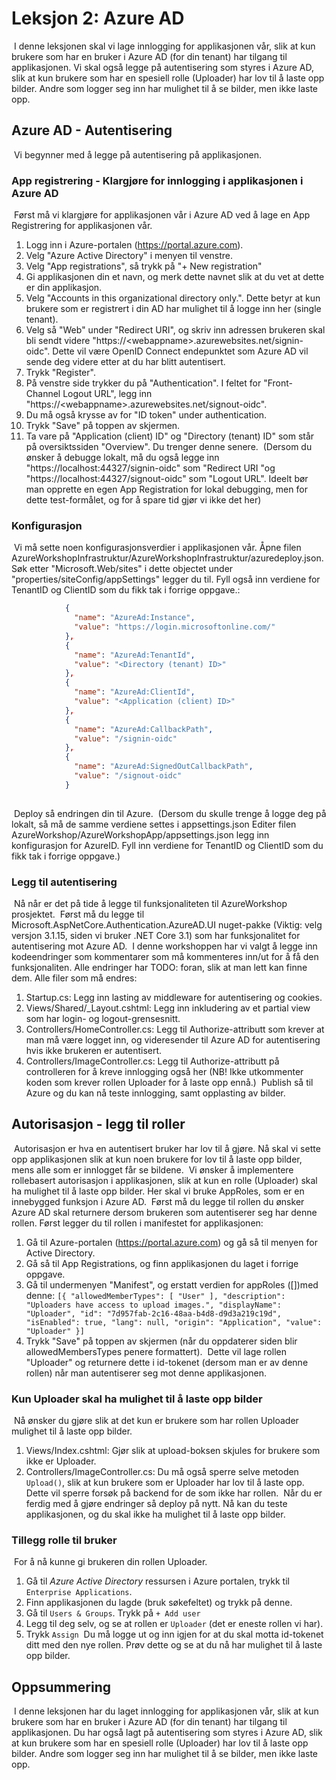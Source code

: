 # Leksjon 2: Azure AD

​
I denne leksjonen skal vi lage innlogging for applikasjonen vår, slik at kun brukere som har en bruker i Azure AD (for din tenant) har tilgang til applikasjonen. Vi skal også legge på autentisering som styres i Azure AD, slik at kun brukere som har en spesiell rolle (Uploader) har lov til å laste opp bilder. Andre som logger seg inn har mulighet til å se bilder, men ikke laste opp.
​

## Azure AD - Autentisering

​
Vi begynner med å legge på autentisering på applikasjonen.
​

### App registrering - Klargjøre for innlogging i applikasjonen i Azure AD

​
Først må vi klargjøre for applikasjonen vår i Azure AD ved å lage en App Registrering for applikasjonen vår.
​

1. Logg inn i Azure-portalen (https://portal.azure.com).
2. Velg "Azure Active Directory" i menyen til venstre.
3. Velg "App registrations", så trykk på "+ New registration"
4. Gi applikasjonen din et navn, og merk dette navnet slik at du vet at dette er din applikasjon.
5. Velg "Accounts in this organizational directory only.". Dette betyr at kun brukere som er registrert i din AD har mulighet til å logge inn her (single tenant).
6. Velg så "Web" under "Redirect URI", og skriv inn adressen brukeren skal bli sendt videre "https://\<webappname>.azurewebsites.net/signin-oidc". Dette vil være OpenID Connect endepunktet som Azure AD vil sende deg videre etter at du har blitt autentisert.
7. Trykk "Register".
8. På venstre side trykker du på "Authentication". I feltet for "Front-Channel Logout URL", legg inn "https://\<webappname>.azurewebsites.net/signout-oidc".
9. Du må også krysse av for "ID token" under authentication.
10. Trykk "Save" på toppen av skjermen.
11. Ta vare på "Application (client) ID" og "Directory (tenant) ID" som står på oversiktssiden "Overview". Du trenger denne senere.
    ​
    (Dersom du ønsker å debugge lokalt, må du også legge inn "https://localhost:44327/signin-oidc" som "Redirect URI "og "https://localhost:44327/signout-oidc" som "Logout URL".
    Ideelt bør man opprette en egen App Registration for lokal debugging, men for dette test-formålet, og for å spare tid gjør vi ikke det her)
    ​

### Konfigurasjon

​
Vi må sette noen konfigurasjonsverdier i applikasjonen vår.
Åpne filen AzureWorkshopInfrastruktur/AzureWorkshopInfrastruktur/azuredeploy.json. Søk etter "Microsoft.Web/sites" i dette objectet under "properties/siteConfig/appSettings" legger du til.
Fyll også inn verdiene for TenantID og ClientID som du fikk tak i forrige oppgave.:
​

```json
            {
              "name": "AzureAd:Instance",
              "value": "https://login.microsoftonline.com/"
            },
            {
              "name": "AzureAd:TenantId",
              "value": "<Directory (tenant) ID>"
            },
            {
              "name": "AzureAd:ClientId",
              "value": "<Application (client) ID>"
            },
            {
              "name": "AzureAd:CallbackPath",
              "value": "/signin-oidc"
            },
            {
              "name": "AzureAd:SignedOutCallbackPath",
              "value": "/signout-oidc"
            }
​
```

​
Deploy så endringen din til Azure.
​
(Dersom du skulle trenge å logge deg på lokalt, så må de samme verdiene settes i appsettings.json
Editer filen AzureWorkshop/AzureWorkshopApp/appsettings.json legg inn konfigurasjon for AzureID. Fyll inn verdiene for TenantID og ClientID som du fikk tak i forrige oppgave.)
​

### Legg til autentisering

​
Nå når er det på tide å legge til funksjonaliteten til AzureWorkshop prosjektet.
​
Først må du legge til Microsoft.AspNetCore.Authentication.AzureAD.UI nuget-pakke (Viktig: velg versjon 3.1.15, siden vi bruker .NET Core 3.1) som har funksjonalitet for autentisering mot Azure AD.
​
I denne workshoppen har vi valgt å legge inn kodeendringer som kommentarer som må kommenteres inn/ut for å få den funksjonaliten. Alle endringer har TODO: foran, slik at man lett kan finne dem. Alle filer som må endres:
​

1. Startup.cs: Legg inn lasting av middleware for autentisering og cookies.
2. Views/Shared/\_Layout.cshtml: Legg inn inkludering av et partial view som har login- og logout-grensesnitt.
3. Controllers/HomeController.cs: Legg til Authorize-attributt som krever at man må være logget inn, og videresender til Azure AD for autentisering hvis ikke brukeren er autentisert.
4. Controllers/ImageController.cs: Legg til Authorize-attributt på controlleren for å kreve innlogging også her (NB! Ikke utkommenter koden som krever rollen Uploader for å laste opp ennå.)
   ​
   Publish så til Azure og du kan nå teste innlogging, samt opplasting av bilder.
   ​

## Autorisasjon - legg til roller

​
Autorisasjon er hva en autentisert bruker har lov til å gjøre. Nå skal vi sette opp applikasjonen slik at kun noen brukere for
lov til å laste opp bilder, mens alle som er innlogget får se bildene.
​
Vi ønsker å implementere rollebasert autorisasjon i applikasjonen, slik at kun en rolle (Uploader)
skal ha mulighet til å laste opp bilder. Her skal vi bruke AppRoles, som er en innebygged funksjon i Azure AD.
​
Først må du legge til rollen du ønsker Azure AD skal returnere dersom brukeren som autentiserer
seg har denne rollen. Først legger du til rollen i manifestet for applikasjonen:
​

1. Gå til Azure-portalen (https://portal.azure.com) og gå så til menyen for Active
   Directory.
2. Gå så til App Registrations, og finn applikasjonen du laget i forrige oppgave.
3. Gå til undermenyen "Manifest", og erstatt verdien for appRoles ([])med denne:
   `[{ "allowedMemberTypes": [ "User" ], "description": "Uploaders have access to upload images.", "displayName": "Uploader", "id": "7d957fab-2c16-48aa-b4d8-d9d3a219c19d", "isEnabled": true, "lang": null, "origin": "Application", "value": "Uploader" }]`
4. Trykk "Save" på toppen av skjermen (når du oppdaterer siden blir allowedMembersTypes penere formattert).
   ​
   Dette vil lage rollen "Uploader" og returnere dette i id-tokenet (dersom man er av denne rollen) når man autentiserer seg mot denne applikasjonen.
   ​

### Kun Uploader skal ha mulighet til å laste opp bilder

​
Nå ønsker du gjøre slik at det kun er brukere som har rollen Uploader mulighet til å laste opp bilder.
​

1. Views/Index.cshtml: Gjør slik at upload-boksen skjules for brukere som ikke er Uploader.
2. Controllers/ImageController.cs: Du må også sperre selve metoden `Upload()`, slik at kun brukere som er Uploader har lov til å laste opp. Dette vil sperre forsøk på backend for de som ikke har rollen.
   ​
   Når du er ferdig med å gjøre endringer så deploy på nytt. Nå kan du teste applikasjonen, og du skal ikke ha mulighet til å laste opp bilder.
   ​

### Tillegg rolle til bruker

​
For å nå kunne gi brukeren din rollen Uploader.
​

1. Gå til _Azure Active Directory_ ressursen i Azure portalen, trykk til `Enterprise Applications`.
2. Finn applikasjonen du lagde (bruk søkefeltet) og trykk på denne.
3. Gå til `Users & Groups`. Trykk på `+ Add user`
4. Legg til deg selv, og se at rollen er `Uploader` (det er eneste rollen vi har).
5. Trykk `Assign`
   ​
   Du må logge ut og inn igjen for at du skal motta id-tokenet ditt med den nye rollen. Prøv dette og se at du nå har mulighet til å laste opp bilder.
   ​

## Oppsummering

​
I denne leksjonen har du laget innlogging for applikasjonen vår, slik at kun brukere som har en bruker i Azure AD (for din tenant) har tilgang til applikasjonen. Du har også lagt på autentisering som styres i Azure AD, slik at kun brukere som har en spesiell rolle (Uploader) har lov til å laste opp bilder. Andre som logger seg inn har mulighet til å se bilder, men ikke laste opp.
